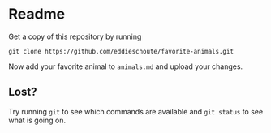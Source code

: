 # Readme
Get a copy of this repository by running
```
git clone https://github.com/eddieschoute/favorite-animals.git
```

Now add your favorite animal to `animals.md` and upload your changes.

## Lost?
Try running `git` to see which commands are available
and `git status` to see what is going on.
